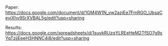 Paper: https://docs.google.com/document/d/1GM4W1N_vw2azjEe7FmRGO_UbsaCeyjXhv9SrXVBAL5g/edit?usp=sharing

Results: https://docs.google.com/spreadsheets/d/1suvkRUzqYLREeHeM2TfSO7g9sYqTzjjEeeH3HNNC4i8/edit?usp=sharing

